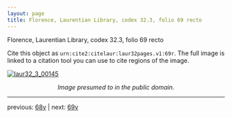 ```yaml
---
layout: page
title: Florence, Laurentian Library, codex 32.3, folio 69 recto
---
```


Florence, Laurentian Library, codex 32.3, folio 69 recto

Cite this object as `urn:cite2:citelaur:laur32pages.v1:69r`.  The full image is linked to a citation tool you can use to cite regions of the image.

[![laur32_3_00145](http://www.homermultitext.org/iipsrv?IIIF=/project/homer/pyramidal/deepzoom/citelaur/laur32imgs/v1/laur32_3_00145.tif/full/800,/0/default.jpg)](http://www.homermultitext.org/ict2/?urn=urn:cite2:citelaur:laur32imgs.v1:laur32_3_00145) 

<p style="text-align: center; font-style: italic;">Image presumed to in the public domain.</p>

---

previous: [68v](../68v/) | next: [69v](../69v/)